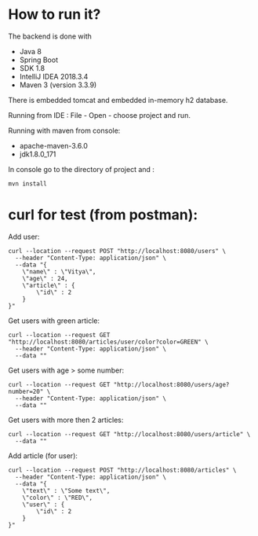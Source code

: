 # How to run it?
The backend is done with 
- Java 8
- Spring Boot
- SDK 1.8
- IntelliJ IDEA 2018.3.4
- Maven 3 (version 3.3.9)

There is embedded tomcat and embedded in-memory h2 database.

Running from IDE : File - Open - choose project and run.

Running with maven from console:
- apache-maven-3.6.0
- jdk1.8.0_171

In console go to the directory of project and :
```
mvn install
```
# curl for test (from postman):

Add user:

```
curl --location --request POST "http://localhost:8080/users" \
  --header "Content-Type: application/json" \
  --data "{
	\"name\" : \"Vitya\",
	\"age\" : 24,
	\"article\" : {
		\"id\" : 2
	}
}"
```

Get users with green article:
```
curl --location --request GET "http://localhost:8080/articles/user/color?color=GREEN" \
  --header "Content-Type: application/json" \
  --data ""
```

Get users with age > some number:
```
curl --location --request GET "http://localhost:8080/users/age?number=20" \
  --header "Content-Type: application/json" \
  --data ""
```
Get users with more then 2 articles:
```
curl --location --request GET "http://localhost:8080/users/article" \
  --data ""
```

Add article (for user): 
```
curl --location --request POST "http://localhost:8080/articles" \
  --header "Content-Type: application/json" \
  --data "{
	\"text\" : \"Some text\",
	\"color\" : \"RED\",
	\"user\" : {
		\"id\" : 2
	}
}"
```
